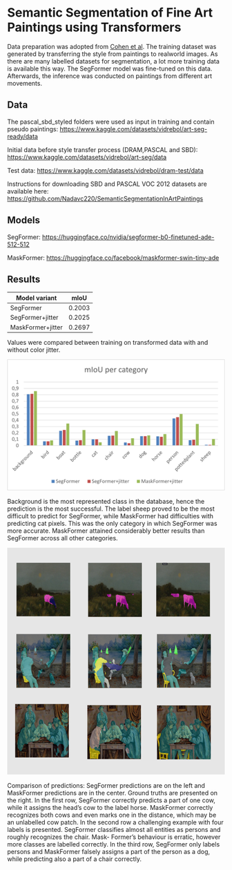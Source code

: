 # Semantic Segmentation of Fine Art Paintings using Transformers

Data preparation was adopted from [Cohen et al](https://github.com/Nadavc220/SemanticSegmentationInArtPaintings). The
training dataset was generated by transferring the style from paintings to realworld
images. As there are many labelled datasets for segmentation, a lot more
training data is available this way. The SegFormer model was fine-tuned on this
data. Afterwards, the inference was conducted on paintings from different art
movements.

## Data

The pascal_sbd_styled folders were used as input in training and contain pseudo paintings: https://www.kaggle.com/datasets/vidrebol/art-seg-ready/data

Initial data before style transfer process (DRAM,PASCAL and SBD): https://www.kaggle.com/datasets/vidrebol/art-seg/data

Test data: https://www.kaggle.com/datasets/vidrebol/dram-test/data

Instructions for downloading SBD and PASCAL VOC 2012 datasets are available here: https://github.com/Nadavc220/SemanticSegmentationInArtPaintings

## Models

SegFormer: https://huggingface.co/nvidia/segformer-b0-finetuned-ade-512-512

MaskFormer: https://huggingface.co/facebook/maskformer-swin-tiny-ade

## Results

| Model variant  | mIoU | 
|-------|-----|
| SegFormer | 0.2003  | 
| SegFormer+jitter   | 0.2025  | 
| MaskFormer+jitter   | 0.2697  | 

Values were compared between training on transformed data with and without color jitter.

![mIoU per category](images/miou-category.png)

Background is the most represented
class in the database, hence the prediction is the most successful. The label sheep
proved to be the most difficult to predict for SegFormer, while MaskFormer
had difficulties with predicting cat pixels. This was the only category in which
SegFormer was more accurate. MaskFormer attained
considerably better results than SegFormer across all other categories.

![prediction comparison](images/prediction-comp.png)

Comparison of predictions: SegFormer predictions are on the left and
MaskFormer predictions are in the center. Ground truths are presented on the
right. In the first row, SegFormer correctly predicts a part of one cow, while it
assigns the head’s cow to the label horse. MaskFormer correctly recognizes both
cows and even marks one in the distance, which may be an unlabelled cow patch.
In the second row a challenging example with four labels is presented. SegFormer
classifies almost all entities as persons and roughly recognizes the chair. Mask-
Former’s behaviour is erratic, however more classes are labelled correctly. In the
third row, SegFormer only labels persons and MaskFormer falsely assigns a part
of the person as a dog, while predicting also a part of a chair correctly.
